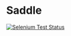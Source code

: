 # Saddle
[![Selenium Test Status](https://saucelabs.com/browser-matrix/saddle.svg)](https://saucelabs.com/u/saddle)

